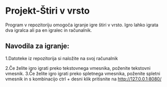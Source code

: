 <h1>Projekt-Štiri v vrsto</h1>


Program v repozitoriju omogoča igranje igre štiri v vrsto. Igro lahko igrata dva igralca ali pa en igralec in računalnik.

<h2>Navodila za igranje:</h2>
1.Datoteke iz repozitorija si naložite na svoj računalnik

2.Če želite igro igrati preko tekstovnega vmesnika, poženite tekstovni vmesnik.
3.Če želite igro igrati preko spletnega vmesnika, poženite spletni vmesnik in s kombinacijo ctrl + desni klik pritisnite na http://127.0.0.1:8080/


          
